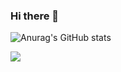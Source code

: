 ### Hi there 👋

![Anurag's GitHub stats](https://github-readme-stats.vercel.app/api?username=JongMinCh0i&&show_icons=true&theme=tokyonight)

 <img src="http://mazandi.herokuapp.com/api?handle={imonlyone}&theme=warm"/>
